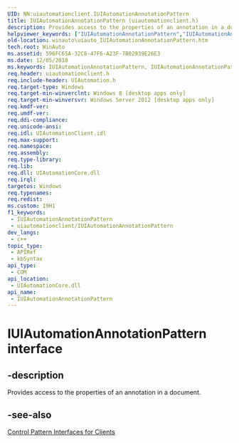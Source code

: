```yaml
---
UID: NN:uiautomationclient.IUIAutomationAnnotationPattern
title: IUIAutomationAnnotationPattern (uiautomationclient.h)
description: Provides access to the properties of an annotation in a document.
helpviewer_keywords: ["IUIAutomationAnnotationPattern","IUIAutomationAnnotationPattern interface [Windows Accessibility]","IUIAutomationAnnotationPattern interface [Windows Accessibility]","described","uiautomationclient/IUIAutomationAnnotationPattern","winauto.uiauto_IUIAutomationAnnotationPattern"]
old-location: winauto\uiauto_IUIAutomationAnnotationPattern.htm
tech.root: WinAuto
ms.assetid: 596FC65A-32C8-47F6-A23F-7B02939E26E3
ms.date: 12/05/2018
ms.keywords: IUIAutomationAnnotationPattern, IUIAutomationAnnotationPattern interface [Windows Accessibility], IUIAutomationAnnotationPattern interface [Windows Accessibility],described, uiautomationclient/IUIAutomationAnnotationPattern, winauto.uiauto_IUIAutomationAnnotationPattern
req.header: uiautomationclient.h
req.include-header: UIAutomation.h
req.target-type: Windows
req.target-min-winverclnt: Windows 8 [desktop apps only]
req.target-min-winversvr: Windows Server 2012 [desktop apps only]
req.kmdf-ver: 
req.umdf-ver: 
req.ddi-compliance: 
req.unicode-ansi: 
req.idl: UIAutomationClient.idl
req.max-support: 
req.namespace: 
req.assembly: 
req.type-library: 
req.lib: 
req.dll: UIAutomationCore.dll
req.irql: 
targetos: Windows
req.typenames: 
req.redist: 
ms.custom: 19H1
f1_keywords:
 - IUIAutomationAnnotationPattern
 - uiautomationclient/IUIAutomationAnnotationPattern
dev_langs:
 - c++
topic_type:
 - APIRef
 - kbSyntax
api_type:
 - COM
api_location:
 - UIAutomationCore.dll
api_name:
 - IUIAutomationAnnotationPattern
---
```


# IUIAutomationAnnotationPattern interface


## -description

Provides access to the properties of an annotation in a document.

## -see-also

<a href="https://docs.microsoft.com/windows/desktop/WinAuto/uiauto-client-controlpatterninterfaces">Control Pattern Interfaces for Clients</a>

